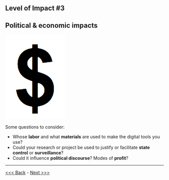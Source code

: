 ## Level of Impact #3
## Political & economic impacts

![big dollar sign $](dollar.png)  

Some questions to consider:

* Whose **labor** and what **materials** are used to make the digital tools you use?
* Could your research or project be used to justify or facilitate **state control** or **surveillance**?  
* Could it influence **political discourse**? Modes of **profit**?

******

[<<< Back](examples.md) - [Next >>>](range.md)